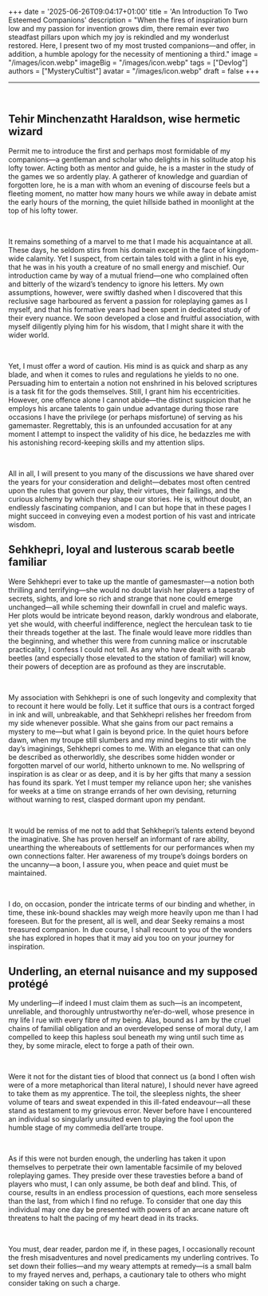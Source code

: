 +++
date = '2025-06-26T09:04:17+01:00'
title = 'An Introduction To Two Esteemed Companions'
description = "When the fires of inspiration burn low and my passion for invention grows dim, there remain ever two steadfast pillars upon which my joy is rekindled and my wonderlust restored. Here, I present two of my most trusted companions—and offer, in addition, a humble apology for the necessity of mentioning a third."
image = "/images/icon.webp"
imageBig = "/images/icon.webp"
tags = ["Devlog"]
authors = ["MysteryCultist"]
avatar = "/images/icon.webp"
draft = false
+++

---

&nbsp;

## Tehir Minchenzatht Haraldson, wise hermetic wizard
Permit me to introduce the first and perhaps most formidable of my companions—a gentleman and scholar who delights in his solitude atop his lofty tower. Acting both as mentor and guide, he is a master in the study of the games we so ardently play. A gatherer of knowledge and guardian of forgotten lore, he is a man with whom an evening of discourse feels but a fleeting moment, no matter how many hours we while away in debate amist the early hours of the morning, the quiet hillside bathed in moonlight at the top of his lofty tower.

&nbsp;

It remains something of a marvel to me that I made his acquaintance at all. These days, he seldom stirs from his domain except in the face of kingdom-wide calamity. Yet I suspect, from certain tales told with a glint in his eye, that he was in his youth a creature of no small energy and mischief. Our introduction came by way of a mutual friend—one who complained often and bitterly of the wizard’s tendency to ignore his letters. My own assumptions, however, were swiftly dashed when I discovered that this reclusive sage harboured as fervent a passion for roleplaying games as I myself, and that his formative years had been spent in dedicated study of their every nuance. We soon developed a close and fruitful association, with myself diligently plying him for his wisdom, that I might share it with the wider world.

&nbsp;

Yet, I must offer a word of caution. His mind is as quick and sharp as any blade, and when it comes to rules and regulations he yields to no one. Persuading him to entertain a notion not enshrined in his beloved scriptures is a task fit for the gods themselves. Still, I grant him his eccentricities. However, one offence alone I cannot abide—the distinct suspicion that he employs his arcane talents to gain undue advantage during those rare occasions I have the privilege (or perhaps misfortune) of serving as his gamemaster. Regrettably, this is an unfounded accusation for at any moment I attempt to inspect the validity of his dice, he bedazzles me with his astonishing record-keeping skills and my attention slips.

&nbsp;

All in all, I will present to you many of the discussions we have shared over the years for your consideration and delight—debates most often centred upon the rules that govern our play, their virtues, their failings, and the curious alchemy by which they shape our stories. He is, without doubt, an endlessly fascinating companion, and I can but hope that in these pages I might succeed in conveying even a modest portion of his vast and intricate wisdom.

## Sehkhepri, loyal and lusterous scarab beetle familiar
Were Sehkhepri ever to take up the mantle of gamesmaster—a notion both thrilling and terrifying—she would no doubt lavish her players a tapestry of secrets, sights, and lore so rich and strange that none could emerge unchanged—all while scheming their downfall in cruel and malefic ways. Her plots would be intricate beyond reason, darkly wondrous and elaborate, yet she would, with cheerful indifference, neglect the herculean task to tie their threads together at the last. The finale would leave more riddles than the beginning, and whether this were from cunning malice or inscrutable practicality, I confess I could not tell. As any who have dealt with scarab beetles (and especially those elevated to the station of familiar) will know, their powers of deception are as profound as they are inscrutable.

&nbsp;

My association with Sehkhepri is one of such longevity and complexity that to recount it here would be folly. Let it suffice that ours is a contract forged in ink and will, unbreakable, and that Sehkhepri relishes her freedom from my side whenever possible. What she gains from our pact remains a mystery to me—but what I gain is beyond price. In the quiet hours before dawn, when my troupe still slumbers and my mind begins to stir with the day’s imaginings, Sehkhepri comes to me. With an elegance that can only be described as otherworldly, she describes some hidden wonder or forgotten marvel of our world, hitherto unknown to me. No wellspring of inspiration is as clear or as deep, and it is by her gifts that many a session has found its spark. Yet I must temper my reliance upon her; she vanishes for weeks at a time on strange errands of her own devising, returning without warning to rest, clasped dormant upon my pendant.

&nbsp;

It would be remiss of me not to add that Sehkhepri’s talents extend beyond the imaginative. She has proven herself an informant of rare ability, unearthing the whereabouts of settlements for our performances when my own connections falter. Her awareness of my troupe’s doings borders on the uncanny—a boon, I assure you, when peace and quiet must be maintained.

&nbsp;

I do, on occasion, ponder the intricate terms of our binding and whether, in time, these ink-bound shackles may weigh more heavily upon me than I had foreseen. But for the present, all is well, and dear Seeky remains a most treasured companion. In due course, I shall recount to you of the wonders she has explored in hopes that it may aid you too on your journey for inspiration.

## Underling, an eternal nuisance and my supposed protégé
My underling—if indeed I must claim them as such—is an incompetent, unreliable, and thoroughly untrustworthy ne’er-do-well, whose presence in my life I rue with every fibre of my being. Alas, bound as I am by the cruel chains of familial obligation and an overdeveloped sense of moral duty, I am compelled to keep this hapless soul beneath my wing until such time as they, by some miracle, elect to forge a path of their own.

&nbsp;

Were it not for the distant ties of blood that connect us (a bond I often wish were of a more metaphorical than literal nature), I should never have agreed to take them as my apprentice. The toil, the sleepless nights, the sheer volume of tears and sweat expended in this ill-fated endeavour—all these stand as testament to my grievous error. Never before have I encountered an individual so singularly unsuited even to playing the fool upon the humble stage of my commedia dell’arte troupe.

&nbsp;

As if this were not burden enough, the underling has taken it upon themselves to perpetrate their own lamentable facsimile of my beloved roleplaying games. They preside over these travesties before a band of players who must, I can only assume, be both deaf and blind. This, of course, results in an endless procession of questions, each more senseless than the last, from which I find no refuge. To consider that one day this individual may one day be presented with powers of an arcane nature oft threatens to halt the pacing of my heart dead in its tracks.

&nbsp;

You must, dear reader, pardon me if, in these pages, I occasionally recount the fresh misadventures and novel predicaments my underling contrives. To set down their follies—and my weary attempts at remedy—is a small balm to my frayed nerves and, perhaps, a cautionary tale to others who might consider taking on such a charge.